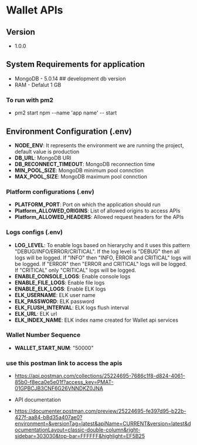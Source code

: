 # Wallet APIs

## Version

-   1.0.0

## System Requirements for application

-   MongoDB - 5.0.14 ## development db version
-   RAM - Defalut 1 GB

### To run with pm2

-   pm2 start npm --name 'app name' -- start

## Environment Configuration (.env)

-   **NODE_ENV**: It represents the environment we are running the project, default value is production
-   **DB_URL**: MongoDB URI
-   **DB_RECONNECT_TIMEOUT**: MongoDB reconnection time
-   **MIN_POOL_SIZE**: MongoDB minimum pool connction
-   **MAX_POOL_SIZE**: MongoDB maximum pool connction

### Platform configurations (.env)
-   **PLATFORM_PORT**: Port on which the application should run
-   **Platform_ALLOWED_ORIGINS**: List of allowed origins to access APIs
-   **Platform_ALLOWED_HEADERS**: Allowed request headers for the APIs

### Logs configs (.env)
-   **LOG_LEVEL**: To enable logs based on hierarychy and it uses this pattern "DEBUG/INFO/ERROR/CRITICAL". If the log level is "DEBUG" then all logs will be logged. If "INFO" then "INFO, ERROR and CRITICAL" logs will be logged. If "ERROR" then "ERROR and CRITICAL" logs will be logged. If "CRITICAL" only "CRITICAL" logs will be logged.
-   **ENABLE_CONSOLE_LOGS**: Enable console logs
-   **ENABLE_FILE_LOGS**: Enable file logs
-   **ENABLE_ELK_LOGS**: Enable ELK logs
-   **ELK_USERNAME**: ELK user name
-   **ELK_PASSWORD**: ELK password
-   **ELK_FLUSH_INTERVAL**: ELK logs flush interval
-   **ELK_URL**: ELK url
-   **ELK_INDEX_NAME**: ELK index name created for Wallet api services

### Wallet Number Sequence
-   **WALLET_START_NUM**: "50000"



### use this postman link to access the apis

- https://api.postman.com/collections/25224695-7686c1f8-d824-4061-85b0-f8eca0e5e01f?access_key=PMAT-01GPBCJB3CNF6G26VNNDKZ0JNA

- API documentation

- https://documenter.postman.com/preview/25224695-fe397d95-b22b-427f-aa84-b8d35a407ae0?environment=&versionTag=latest&apiName=CURRENT&version=latest&documentationLayout=classic-double-column&right-sidebar=303030&top-bar=FFFFFF&highlight=EF5B25